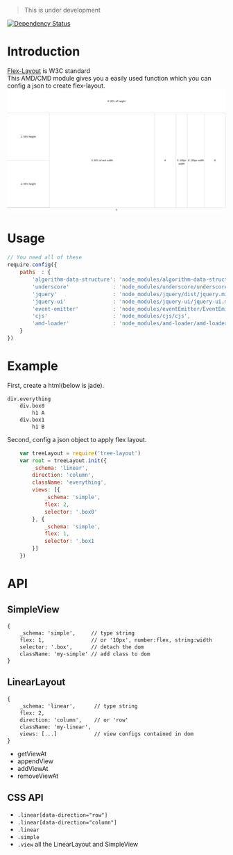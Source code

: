 > This is under development

[![Dependency Status](https://david-dm.org/valaxy/jquery-flex-layout.svg)](https://david-dm.org/valaxy/jquery-flex-layout)

# Introduction
[Flex-Layout](http://www.w3.org/TR/css3-flexbox/) is W3C standard    
This AMD/CMD module gives you a easily used function which you can config a json to create flex-layout.    
![ ](doc/basic.png)

# Usage
```javascript
// You need all of these
require.config({
	paths  : {
		'algorithm-data-structure': 'node_modules/algorithm-data-structure/dest/',
		'underscore'              : 'node_modules/underscore/underscore-min',
		'jquery'                  : 'node_modules/jquery/dist/jquery.min',
		'jquery-ui'               : 'node_modules/jquery-ui/jquery-ui.min',
		'event-emitter'           : 'node_modules/eventEmitter/EventEmitter.min',
		'cjs'                     : 'node_modules/cjs/cjs',
		'amd-loader'              : 'node_modules/amd-loader/amd-loader',
	}
})

```

# Example
First, create a html(below is jade).

```jade
div.everything
	div.box0
    	h1 A
    div.box1
        h1 B
```
Second, config a json object to apply flex layout.

```javascript
	var treeLayout = require('tree-layout')
	var root = treeLayout.init({
		_schema: 'linear',
		direction: 'column',
		className: 'everything',
		views: [{
			_schema: 'simple',
			flex: 2,
			selector: '.box0'
		}, {
			_schema: 'simple',
			flex: 1,
			selector: '.box1
		}]
	}) 
```

# API
## SimpleView
	{
	    _schema: 'simple',     // type string
	    flex: 1,               // or '10px', number:flex, string:width
	    selector: '.box',      // detach the dom
		className: 'my-simple' // add class to dom
	}

## LinearLayout
	{
		_schema: 'linear',      // type string
		flex: 2,	
		direction: 'column',    // or 'row'
		className: 'my-linear', 
		views: [...]            // view configs contained in dom
	}

- getViewAt
- appendView
- addViewAt
- removeViewAt

## CSS API
- `.linear[data-direction="row"]`
- `.linear[data-direction="column"]`
- `.linear`
- `.simple`
- `.view` all the LinearLayout and SimpleView
